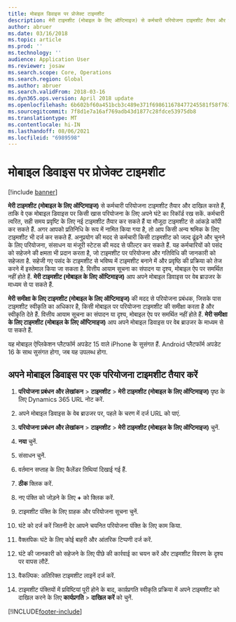 ```yaml
---
title: मोबाइल डिवाइस पर प्रोजेक्ट टाइमशीट
description: मेरी टाइमशीट (मोबाइल के लिए ऑप्टिमाइज) से कर्मचारी परियोजना टाइमशीट तैयार और दाखिल करते हैं, ताकि वे एक मोबाइल डिवाइस पर किसी खास परियोजना के लिए अपने घंटे का रिकॉर्ड रख सकें.
author: abruer
ms.date: 03/16/2018
ms.topic: article
ms.prod: ''
ms.technology: ''
audience: Application User
ms.reviewer: josaw
ms.search.scope: Core, Operations
ms.search.region: Global
ms.author: abruer
ms.search.validFrom: 2018-03-16
ms.dyn365.ops.version: April 2018 update
ms.openlocfilehash: 6b602bf60a451bcb3c489e371f698611678477245581f58f76145a4b846c7b8a
ms.sourcegitcommit: 7f8d1e7a16af769adb43d1877c28fdce53975db8
ms.translationtype: MT
ms.contentlocale: hi-IN
ms.lasthandoff: 08/06/2021
ms.locfileid: "6989598"
---
```

# <a name="project-timesheets-on-a-mobile-device"></a>मोबाइल डिवाइस पर प्रोजेक्ट टाइमशीट

[!include [banner](../includes/banner.md)]

**मेरी टाइमशीट (मोबाइल के लिए ऑप्टिमाइज)** से कर्मचारी परियोजना टाइमशीट तैयार और दाखिल करते हैं, ताकि वे एक मोबाइल डिवाइस पर किसी खास परियोजना के लिए अपने घंटे का रिकॉर्ड रख सकें. कर्मचारी त्वरित, सही समय प्रवृष्टि के लिए नई टाइमशीट तैयार कर सकते हैं या मौजूदा टाइमशीट से आंकड़े कॉपी कर सकते हैं. अगर आपको प्रतिनिधि के रूप में नामित किया गया है, तो आप किसी अन्य श्रमिक के लिए टाइमशीट भी दर्ज कर सकते हैं. अनुप्रयोग की मदद से कर्मचारी किसी टाइमशीट को जल्द ढूंढने और चुनने के लिए परियोजना, संसाधन या मंजूरी स्टेटस की मदद से फील्टर कर सकते हैं. यह कर्मचारियों को पसंद को सहेजने की क्षमता भी प्रदान करता है, जो टाइमशीट पर परियोजना और गतिविधि की जानकारी को सहेजता है. सहेजी गए पसंद के टाइमशीट से भविष्य में टाइमशीट बनाने में और प्रवृष्ठि की प्रक्रिया को तेज करने में इस्तेमाल किया जा सकता है. वित्तीय आयाम सूचना का संपादन या दृश्य, मोबाइल ऐप पर समर्थित नहीं होते हैं. **मेरी टाइमशीट (मोबाइल के लिए ऑप्टिमाइज)** आप अपने मोबाइल डिवाइस पर वेब ब्राउजर के माध्यम से पा सकते हैं.

**मेरी समीक्षा के लिए टाइमशीट (मोबाइल के लिए ऑप्टिमाइज)** की मदद से परियोजना प्रबंधक, जिसके पास टाइमशीट स्वीकृति का अधिकार है, किसी मोबाइल पर परियोजना टाइमशीट की समीक्षा करता है और स्वीकृति देते हैं. वित्तीय आयाम सूचना का संपादन या दृश्य, मोबाइल ऐप पर समर्थित नहीं होते हैं. **मेरी समीक्षा के लिए टाइमशीट (मोबाइल के लिए ऑप्टिमाइज)** आप अपने मोबाइल डिवाइस पर वेब ब्राउजर के माध्यम से पा सकते हैं.

यह मोबाइल ऐप्लिकेशन प्लैटफॉर्म अपडेट 15 वाले iPhone के सुसंगत हैं.
Android प्लैटफॉर्म अपडेट 16 के साथ सुसंगत होगा, जब यह उपलब्ध होगा.

## <a name="create-a-project-timesheet-on-your-mobile-device"></a>अपने मोबाइल डिवाइस पर एक परियोजना टाइमशीट तैयार करें

1.  **परियोजना प्रबंधन और लेखांकन** \> **टाइमशीट** \> **मेरी टाइमशीट (मोबाइल के लिए ऑप्टिमाइज)** पृष्‍ठ के लिए Dynamics 365 URL नोट करें.

2.  अपने मोबाइल डिवाइस के वेब ब्राउजर पर, पहले के चरण में दर्ज URL को पाएं.
 
3.  **परियोजना प्रबंधन और लेखांकन** \> **टाइमशीट** \> **मेरी टाइमशीट (मोबाइल के लिए ऑप्टिमाइज)** चुनें.

4.  **नया** चुनें.

5.  संसाधन चुनें.

6.  वर्तमान सप्ताह के लिए कैलेंडर तिथियां दिखाई गई हैं.

7.  **ठीक** क्लिक करें.

8.  नए पंक्ति को जोड़ने के लिए **+** को क्लिक करें.

9.  टाइमशीट पंक्ति के लिए ग्राहक और परियोजना सूचना चुनें.

10. घंटे को दर्ज करें जितनी देर आपने चयनित परियोजना पंक्ति के लिए काम किया.

11. वैक्लपिकः घंटे के लिए कोई बाहरी और आंतरिक टिप्पणी दर्ज करें.

12. घंटे की जानकारी को सहेजने के लिए पीछे की कार्रवाई का चयन करें और टाइमशीट विवरण के दृश्य पर वापस लौटें.

13. वैकल्पिक: अतिरिक्त टाइमशीट लाइनें दर्ज करें.

14. टाइमशीट पंक्तियों में प्रविष्टियां पूरी होने के बाद, कार्य़प्रगति स्वीकृति प्रक्रिया में अपने टाइमशीट को दाखिल करने के लिए **कार्यप्रगति** \> **दाखिल करें** को चुनें.


[!INCLUDE[footer-include](../includes/footer-banner.md)]